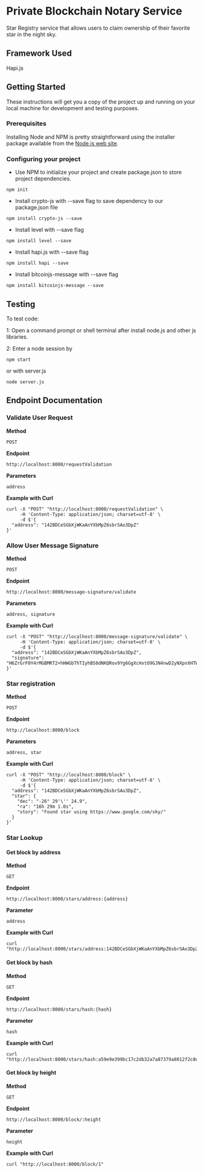 # Private Blockchain Notary Service

Star Registry service that allows users to claim ownership of their favorite star in the night sky.

## Framework Used

Hapi.js

## Getting Started

These instructions will get you a copy of the project up and running on your local machine for development and testing purposes.

### Prerequisites

Installing Node and NPM is pretty straightforward using the installer package available from the [Node.js web site](https://nodejs.org/en/).


### Configuring your project

- Use NPM to initialize your project and create package.json to store project dependencies.
```
npm init
```
- Install crypto-js with --save flag to save dependency to our package.json file
```
npm install crypto-js --save
```
- Install level with --save flag
```
npm install level --save
```
- Install hapi.js with --save flag
```
npm install hapi --save
```
- Install bitcoinjs-message with --save flag
```
npm install bitcoinjs-message --save
```

## Testing

To test code:

1: Open a command prompt or shell terminal after install node.js and other js libraries.

2: Enter a node session by  

```
npm start
```

or with server.js

```
node server.js
```

## Endpoint Documentation

### Validate User Request

**Method**

```
POST
```

**Endpoint**

```
http://localhost:8000/requestValidation
```

**Parameters**

```
address
```

**Example with Curl**

```
curl -X "POST" "http://localhost:8000/requestValidation" \
     -H 'Content-Type: application/json; charset=utf-8' \
     -d $'{
  "address": "142BDCeSGbXjWKaAnYXbMpZ6sbrSAo3DpZ"
}'
```

### Allow User Message Signature

**Method**

```
POST
```

**Endpoint**

```
http://localhost:8000/message-signature/validate
```

**Parameters**

```
address, signature
```

**Example with Curl**
```
curl -X "POST" "http://localhost:8000/message-signature/validate" \
     -H 'Content-Type: application/json; charset=utf-8' \
     -d $'{
  "address": "142BDCeSGbXjWKaAnYXbMpZ6sbrSAo3DpZ",
  "signature": "H6ZrGrF0Y4rMGBMRT2+hHWGbThTIyhBS0dNKQRov9Yg6GgXcHxtO9GJN4nwD2yNXpnXHTWU9i+qdw5vpsooryLU="
}'
```

### Star registration

**Method**

```
POST
```

**Endpoint**

```
http://localhost:8000/block
```

**Parameters**

```
address, star
```

**Example with Curl**

```
curl -X "POST" "http://localhost:8000/block" \
     -H 'Content-Type: application/json; charset=utf-8' \
     -d $'{
  "address": "142BDCeSGbXjWKaAnYXbMpZ6sbrSAo3DpZ",
  "star": {
    "dec": "-26° 29'\'' 24.9",
    "ra": "16h 29m 1.0s",
    "story": "Found star using https://www.google.com/sky/"
  }
}'
```

### Star Lookup

#### Get block by address

**Method**

```
GET
```

**Endpoint**

```
http://localhost:8000/stars/address:{address}
```

**Parameter**

```
address
```

**Example with Curl**

```
curl "http://localhost:8000/stars/address:142BDCeSGbXjWKaAnYXbMpZ6sbrSAo3DpZ"
```

#### Get block by hash

**Method**

```
GET
```

**Endpoint**

```
http://localhost:8000/stars/hash:{hash}
```

**Parameter**

```
hash
```

**Example with Curl**
```
curl "http://localhost:8000/stars/hash:a59e9e399bc17c2db32a7a87379a8012f2c8e08dd661d7c0a6a4845d4f3ffb9f"
```

#### Get block by height

**Method**

```
GET
```

**Endpoint**

```
http://localhost:8000/block/:height
```

**Parameter**

```
height
```

**Example with Curl**
```
curl "http://localhost:8000/block/1"
```


